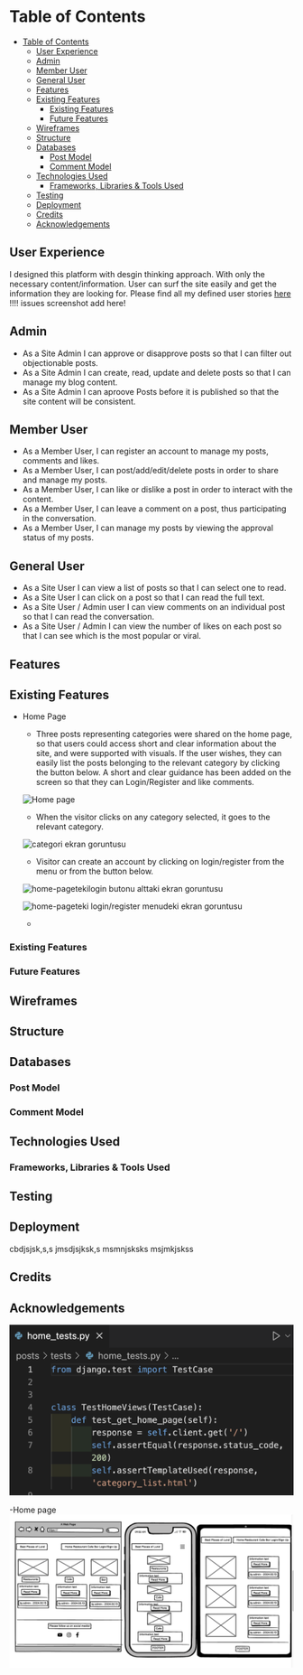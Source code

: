 # Table of Contents

- [Table of Contents](#table-of-contents)
  - [User Experience](#user-experience)
  - [Admin](#admin)
  - [Member User](#member-user)
  - [General User](#general-user)
  - [Features](#features)
  - [Existing Features](#existing-features)
    - [Existing Features](#existing-features-1)
    - [Future Features](#future-features)
  - [Wireframes](#wireframes)
  - [Structure](#structure)
  - [Databases](#databases)
    - [Post Model](#post-model)
    - [Comment Model](#comment-model)
  - [Technologies Used](#technologies-used)
    - [Frameworks, Libraries \& Tools Used](#frameworks-libraries--tools-used)
  - [Testing](#testing)
  - [Deployment](#deployment)
  - [Credits](#credits)
  - [Acknowledgements](#acknowledgements)

## User Experience

I designed this platform with desgin thinking approach. With only the necessary content/information. User can surf the site easily and get the information they are looking for. Please find all my defined user stories [here]()    !!!! issues screenshot add here!

## Admin
  * As a Site Admin I can approve or disapprove posts so that I can filter out objectionable posts.
  * As a Site Admin I can create, read, update and delete posts so that I can manage my blog content.
  * As a Site Admin I can aproove Posts before it is published so that the site content will be consistent.


## Member User
* As a Member User, I can register an account to manage my posts, comments and likes.
* As a Member User, I can post/add/edit/delete posts in order to share and manage my posts.
* As a Member User, I can like or dislike a post in order to interact with the content.
* As a Member User, I can leave a comment on a post, thus participating in the conversation.
* As a Member User, I can manage my posts by viewing the approval status of my posts.

## General User
* As a Site User I can view a list of posts so that I can select one to read.
* As a Site User I can click on a post so that I can read the full text.
* As a Site User / Admin user I can view comments on an individual post so that I can read the conversation.
* As a Site User / Admin I can view the number of likes on each post so that I can see which is the most popular or viral.

## Features

## Existing Features
- Home Page
  - Three posts representing categories were shared on the home page, so that users could access short and clear information about the site, and were supported with visuals. If the user wishes, they can easily list the posts belonging to the relevant category by clicking the button below. A short and clear guidance has been added on the screen so that they can Login/Register and like comments.
  
  ![Home page ](ekran_goruntusu_dosya_adi.png)

  - When the visitor clicks on any category selected, it goes to the relevant category. 

  ![categori ekran goruntusu ](ekran_goruntusu_dosya_adi.png)

  - Visitor can create an account by clicking on login/register from the menu or from the button below.
    
  ![home-pagetekilogin butonu alttaki ekran goruntusu ](ekran_goruntusu_dosya_adi.png)

  ![home-pageteki login/register menudeki ekran goruntusu ](ekran_goruntusu_dosya_adi.png)

  - 


### Existing Features

### Future Features

## Wireframes

## Structure

## Databases

### Post Model

### Comment Model

## Technologies Used

### Frameworks, Libraries & Tools Used

## Testing

## Deployment
cbdjsjsk,s,s 
jmsdjsjksk,s
msmnjsksks
msjmkjskss


## Credits

## Acknowledgements


![homepage test](documents/homepage-test-code.png)

-Home page 
![home page balsamiq](documents/home-page-balsamiq.png)